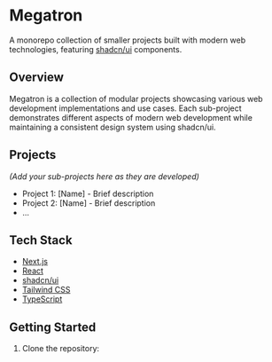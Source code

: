 # Megatron

A monorepo collection of smaller projects built with modern web technologies, featuring [shadcn/ui](https://ui.shadcn.com/) components.

## Overview

Megatron is a collection of modular projects showcasing various web development implementations and use cases. Each sub-project demonstrates different aspects of modern web development while maintaining a consistent design system using shadcn/ui.

## Projects

_(Add your sub-projects here as they are developed)_

- Project 1: [Name] - Brief description
- Project 2: [Name] - Brief description
- ...

## Tech Stack

- [Next.js](https://nextjs.org/)
- [React](https://reactjs.org/)
- [shadcn/ui](https://ui.shadcn.com/)
- [Tailwind CSS](https://tailwindcss.com/)
- [TypeScript](https://www.typescriptlang.org/)

## Getting Started

1. Clone the repository:
